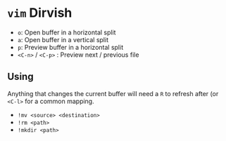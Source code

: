 # `vim` Dirvish

- `o`: Open buffer in a horizontal split
- `a`: Open buffer in a vertical split
- `p`: Preview buffer in a horizontal split
- `<C-n>` / `<C-p>` : Preview next / previous file

## Using

Anything that changes the current buffer will need a `R` to refresh after (or `<C-l>` for a common mapping.

- `!mv <source> <destination>`
- `!rm <path>`
- `!mkdir <path>`

